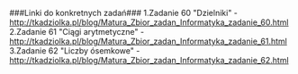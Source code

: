 ###Linki do konkretnych zadań###
1.Zadanie 60 "Dzielniki" - http://tkadziolka.pl/blog/Matura_Zbior_zadan_Informatyka_zadanie_60.html
2.Zadanie 61 "Ciągi arytmetyczne" - http://tkadziolka.pl/blog/Matura_Zbior_zadan_Informatyka_zadanie_61.html
3.Zadanie 62 "Liczby ósemkowe" - http://tkadziolka.pl/blog/Matura_Zbior_zadan_Informatyka_zadanie_62.html
